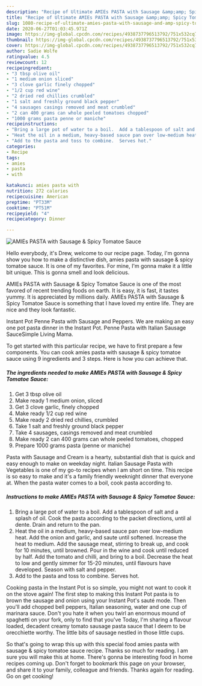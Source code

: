 ```yaml
---
description: "Recipe of Ultimate AMIEs PASTA with Sausage &amp;amp; Spicy Tomatoe Sauce"
title: "Recipe of Ultimate AMIEs PASTA with Sausage &amp;amp; Spicy Tomatoe Sauce"
slug: 1080-recipe-of-ultimate-amies-pasta-with-sausage-and-amp-spicy-tomatoe-sauce
date: 2020-06-27T01:03:45.971Z
image: https://img-global.cpcdn.com/recipes/4938737796513792/751x532cq70/amies-pasta-with-sausage-spicy-tomatoe-sauce-recipe-main-photo.jpg
thumbnail: https://img-global.cpcdn.com/recipes/4938737796513792/751x532cq70/amies-pasta-with-sausage-spicy-tomatoe-sauce-recipe-main-photo.jpg
cover: https://img-global.cpcdn.com/recipes/4938737796513792/751x532cq70/amies-pasta-with-sausage-spicy-tomatoe-sauce-recipe-main-photo.jpg
author: Sadie Wolfe
ratingvalue: 4.5
reviewcount: 12
recipeingredient:
- "3 tbsp olive oil"
- "1 medium onion sliced"
- "3 clove garlic finely chopped"
- "1/2 cup red wine"
- "2 dried red chillies crumbled"
- "1 salt and freshly ground black pepper"
- "4 sausages casings removed and meat crumbled"
- "2 can 400 grams can whole peeled tomatoes chopped"
- "1000 grams pasta penne or maniche"
recipeinstructions:
- "Bring a large pot of water to a boil.  Add a tablespoon of salt and a splash of oil.  Cook the pasta according to the packet directions, until al dente.  Drain and return to the pan."
- "Heat the oil in a medium, heavy-based sauce pan over low-medium heat.  Add the onion and garlic, and saute until softened.  Increase the heat to medium.  Add the sausage meat, stirring to break up, and cook for 10 minutes, until browned.  Pour in the wine and cook until reduced by half.  Add the tomato and chilli, and bring to a boil.  Decrease the heat to low and gently simmer for 15-20 minutes, until flavours have developed.  Season with salt and pepper."
- "Add to the pasta and toss to combine.  Serves hot."
categories:
- Recipe
tags:
- amies
- pasta
- with

katakunci: amies pasta with 
nutrition: 272 calories
recipecuisine: American
preptime: "PT33M"
cooktime: "PT51M"
recipeyield: "4"
recipecategory: Dinner

---
```



![AMIEs PASTA with Sausage &amp; Spicy Tomatoe Sauce](https://img-global.cpcdn.com/recipes/4938737796513792/751x532cq70/amies-pasta-with-sausage-spicy-tomatoe-sauce-recipe-main-photo.jpg)

Hello everybody, it's Drew, welcome to our recipe page. Today, I'm gonna show you how to make a distinctive dish, amies pasta with sausage &amp; spicy tomatoe sauce. It is one of my favorites. For mine, I'm gonna make it a little bit unique. This is gonna smell and look delicious.

AMIEs PASTA with Sausage &amp; Spicy Tomatoe Sauce is one of the most favored of recent trending foods on earth. It is easy, it is fast, it tastes yummy. It is appreciated by millions daily. AMIEs PASTA with Sausage &amp; Spicy Tomatoe Sauce is something that I have loved my entire life. They are nice and they look fantastic.

Instant Pot Penne Pasta with Sausage and Peppers. We are making an easy one pot pasta dinner in the Instant Pot. Penne Pasta with Italian Sausage SauceSimple Living Mama.


To get started with this particular recipe, we have to first prepare a few components. You can cook amies pasta with sausage &amp; spicy tomatoe sauce using 9 ingredients and 3 steps. Here is how you can achieve that.

<!--inarticleads1-->

##### The ingredients needed to make AMIEs PASTA with Sausage &amp; Spicy Tomatoe Sauce:

1. Get 3 tbsp olive oil
1. Make ready 1 medium onion, sliced
1. Get 3 clove garlic, finely chopped
1. Make ready 1/2 cup red wine
1. Make ready 2 dried red chillies, crumbled
1. Take 1 salt and freshly ground black pepper
1. Take 4 sausages, casings removed and meat crumbled
1. Make ready 2 can 400 grams can whole peeled tomatoes, chopped
1. Prepare 1000 grams pasta (penne or maniche)


Pasta with Sausage and Cream is a hearty, substantial dish that is quick and easy enough to make on weekday night. Italian Sausage Pasta with Vegetables is one of my go-to recipes when I am short on time. This recipe is so easy to make and it&#39;s a family friendly weeknight dinner that everyone at. When the pasta water comes to a boil, cook pasta according to. 

<!--inarticleads2-->

##### Instructions to make AMIEs PASTA with Sausage &amp; Spicy Tomatoe Sauce:

1. Bring a large pot of water to a boil.  Add a tablespoon of salt and a splash of oil.  Cook the pasta according to the packet directions, until al dente.  Drain and return to the pan.
1. Heat the oil in a medium, heavy-based sauce pan over low-medium heat.  Add the onion and garlic, and saute until softened.  Increase the heat to medium.  Add the sausage meat, stirring to break up, and cook for 10 minutes, until browned.  Pour in the wine and cook until reduced by half.  Add the tomato and chilli, and bring to a boil.  Decrease the heat to low and gently simmer for 15-20 minutes, until flavours have developed.  Season with salt and pepper.
1. Add to the pasta and toss to combine.  Serves hot.


Cooking pasta in the Instant Pot is so simple, you might not want to cook it on the stove again! The first step to making this Instant Pot pasta is to brown the sausage and onion using your Instant Pot&#39;s sauté mode. Then you&#39;ll add chopped bell peppers, Italian seasoning, water and one cup of marinara sauce. Don&#39;t you hate it when you twirl an enormous mound of spaghetti on your fork, only to find that you&#39;ve Today, I&#39;m sharing a flavour loaded, decadent creamy tomato sausage pasta sauce that I deem to be orecchiette worthy. The little bits of sausage nestled in those little cups. 

So that's going to wrap this up with this special food amies pasta with sausage &amp; spicy tomatoe sauce recipe. Thanks so much for reading. I am sure you will make this at home. There's gonna be interesting food in home recipes coming up. Don't forget to bookmark this page on your browser, and share it to your family, colleague and friends. Thanks again for reading. Go on get cooking!
